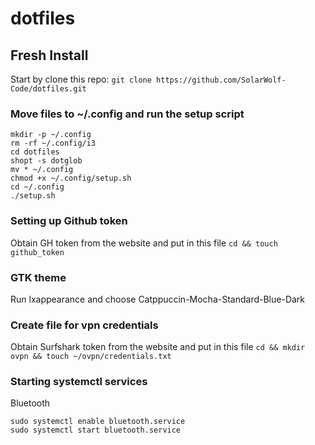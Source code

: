# dotfiles

## Fresh Install
Start by clone this repo:
`git clone https://github.com/SolarWolf-Code/dotfiles.git`

### Move files to ~/.config and run the setup script
```
mkdir -p ~/.config
rm -rf ~/.config/i3
cd dotfiles
shopt -s dotglob
mv * ~/.config
chmod +x ~/.config/setup.sh
cd ~/.config
./setup.sh
```
### Setting up Github token
Obtain GH token from the website and put in this file
`
cd && touch github_token
`
### GTK theme
Run lxappearance and choose Catppuccin-Mocha-Standard-Blue-Dark

### Create file for vpn credentials
Obtain Surfshark token from the website and put in this file
`
cd && mkdir ovpn && touch ~/ovpn/credentials.txt
`

### Starting systemctl services

Bluetooth
```
sudo systemctl enable bluetooth.service 
sudo systemctl start bluetooth.service
```
